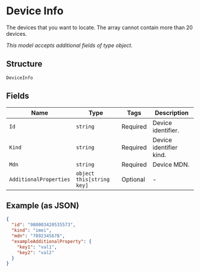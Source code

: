 
# Device Info

The devices that you want to locate. The array cannot contain more than 20 devices.

*This model accepts additional fields of type object.*

## Structure

`DeviceInfo`

## Fields

| Name | Type | Tags | Description |
|  --- | --- | --- | --- |
| `Id` | `string` | Required | Device identifier. |
| `Kind` | `string` | Required | Device identifier kind. |
| `Mdn` | `string` | Required | Device MDN. |
| `AdditionalProperties` | `object this[string key]` | Optional | - |

## Example (as JSON)

```json
{
  "id": "980003420535573",
  "kind": "imei",
  "mdn": "7892345678",
  "exampleAdditionalProperty": {
    "key1": "val1",
    "key2": "val2"
  }
}
```

